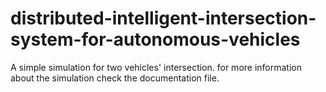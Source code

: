 # distributed-intelligent-intersection-system-for-autonomous-vehicles
A simple simulation for two vehicles' intersection.
for more information about the simulation check the documentation file. 
